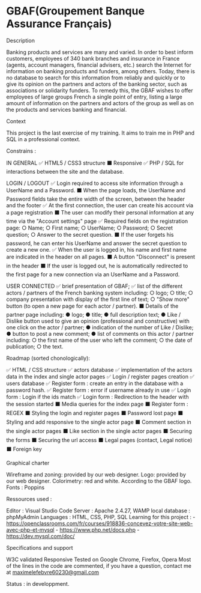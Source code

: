 <h1>GBAF(Groupement Banque Assurance Français)</h1>

Description

Banking products and services are many and varied. In order to
best inform customers, employees of 340 bank branches and
insurance in France (agents, account managers, financial advisers, etc.)
search the Internet for information on banking products and
funders, among others.
Today, there is no database to search for this information from
reliably and quickly or to give its opinion on the partners and actors of the
banking sector, such as associations or solidarity funders.
To remedy this, the GBAF wishes to offer employees of large groups
French a single point of entry, listing a large amount of information
on the partners and actors of the group as well as on the products and services
banking and financial.

Context

This project is the last exercise of my training. It aims to train me in PHP and SQL in a professional context.

Constrains : 

IN GENERAL
✅ HTML5 / CSS3 structure 
⬛ Responsive 
✅ PHP / SQL for interactions between the site and the database.

LOGIN / LOGOUT
✅ Login required to access site information through a UserName and a Password.
⬛ When the page loads, the UserName and Password fields take the entire width of the screen, between the header and the footer
✅ At the first connection, the user can create his account via a page registration
⬛ The user can modify their personal information at any time via the "Account settings" page
✅ Required fields on the registration page:
    ○ Name;
    ○ First name;
    ○ UserName;
    ○ Password;
    ○ Secret question;
    ○ Answer to the secret question.
⬛ If the user forgets his password, he can enter his UserName and answer the secret question to create a new one.
✅ When the user is logged in, his name and first name are indicated in the header on all pages.
⬛ A button "Disconnect" is present in the header
⬛ If the user is logged out, he is automatically redirected to the first page for a new connection via an UserName and a Password.

USER CONNECTED 
✅ brief presentation of GBAF;
✅ list of the different actors / partners of the French banking system including:
    ○ logo;
    ○ title;
    ○ company presentation with display of the first line of
    text;
    ○ "Show more" button (to open a new page
    for each actor / partner).
⬛ Details of the partner page including:
    ● logo;
    ● title;
    ● full description text;
    ● Like / Dislike button used to give an opinion (professional and constructive) with one click on the actor / partner;
    ● indication of the number of Like / Dislike;
    ● button to post a new comment;
    ● list of comments on this actor / partner including:
        ○ the first name of the user who left the comment;
        ○ the date of publication;
        ○ the text.

Roadmap (sorted chonologically): 

✅ HTML / CSS structure 
✅ actors database
✅ implementation of the actors data in the index and single actor pages
✅ Login / register pages creation 
✅ users database 
✅ Register form : create an entry in the database with a password hash.
✅ Register form : error if username already in use
✅ Login form : Login if the ids match
✅ Login form : Redirection to the header with the session started
⬛ Media queries for the index page
⬛ Register form : REGEX
⬛ Styling the login and register pages
⬛ Password lost page
⬛ Styling and add responsive to the single actor page 
⬛ Comment section in the single actor pages
⬛ Like section in the single actor pages
⬛ Securing the forms
⬛ Securing the url access
⬛ Legal pages (contact, Legal notice)
⬛ Foreign key



Graphical charter

Wireframe and zoning: provided by our web designer.
Logo: provided by our web designer.
Colorimetry: red and white. According to the GBAF logo.
Fonts : Poppins

Ressources used : 

Editor : Visual Studio Code
Server : Apache 2.4.27, WAMP local
database : phpMyAdmin
Languages : HTML, CSS, PHP, SQL
Learning for this project :
    - https://openclassrooms.com/fr/courses/918836-concevez-votre-site-web-avec-php-et-mysql
    - https://www.php.net/docs.php
    - https://dev.mysql.com/doc/

Specifications and support

W3C validated
Responsive
Tested on Google Chrome, Firefox, Opera
Most of the lines in the code are commented, if you have a question, contact me at maximelefebvre60230@gmail.com

Status : in developpment.
